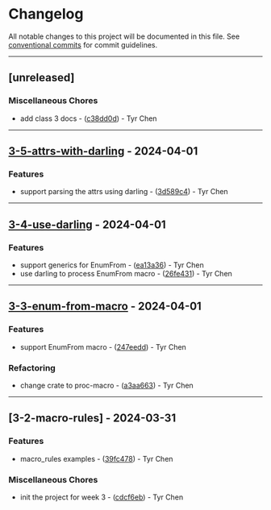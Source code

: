 # Changelog

All notable changes to this project will be documented in this file. See [conventional commits](https://www.conventionalcommits.org/) for commit guidelines.

---
## [unreleased]

### Miscellaneous Chores

- add class 3 docs - ([c38dd0d](https://github.com/tyrchen/geektime-rust-live-coding/commit/c38dd0dd7ac52df7ccecaeec4bba6bb93d402664)) - Tyr Chen

---
## [3-5-attrs-with-darling](https://github.com/tyrchen/geektime-rust-live-coding/compare/v3-4-use-darling..v3-5-attrs-with-darling) - 2024-04-01

### Features

- support parsing the attrs using darling - ([3d589c4](https://github.com/tyrchen/geektime-rust-live-coding/commit/3d589c4f9a5f5210799a96954375e09ebd36d21c)) - Tyr Chen

---
## [3-4-use-darling](https://github.com/tyrchen/geektime-rust-live-coding/compare/v3-3-enum-from-macro..v3-4-use-darling) - 2024-04-01

### Features

- support generics for EnumFrom - ([ea13a36](https://github.com/tyrchen/geektime-rust-live-coding/commit/ea13a36018acb5fb6158fe6e2db5d8e6aeb2e95e)) - Tyr Chen
- use darling to process EnumFrom macro - ([26fe431](https://github.com/tyrchen/geektime-rust-live-coding/commit/26fe4311647a66b554c8a822e0dd8404fef4779c)) - Tyr Chen

---
## [3-3-enum-from-macro](https://github.com/tyrchen/geektime-rust-live-coding/compare/v3-2-macro-rules..v3-3-enum-from-macro) - 2024-04-01

### Features

- support EnumFrom macro - ([247eedd](https://github.com/tyrchen/geektime-rust-live-coding/commit/247eedda881485f3ebcacfd15621f71e9b3e0404)) - Tyr Chen

### Refactoring

- change crate to proc-macro - ([a3aa663](https://github.com/tyrchen/geektime-rust-live-coding/commit/a3aa663e3d739f1ab434a93323fdaffed751d7e1)) - Tyr Chen

---
## [3-2-macro-rules] - 2024-03-31

### Features

- macro_rules examples - ([39fc478](https://github.com/tyrchen/geektime-rust-live-coding/commit/39fc478dbf80476875050d46d24a4f6b46728abd)) - Tyr Chen

### Miscellaneous Chores

- init the project for week 3 - ([cdcf6eb](https://github.com/tyrchen/geektime-rust-live-coding/commit/cdcf6eb6ab42e4c5bcb97afe065f22cb54d16f7a)) - Tyr Chen

<!-- generated by git-cliff -->
